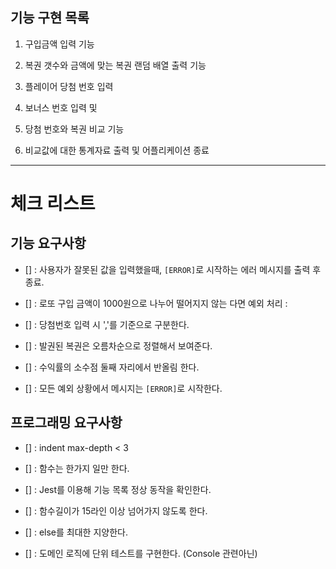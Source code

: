 ## 기능 구현 목록

1. 구입금액 입력 기능

2. 복권 갯수와 금액에 맞는 복권 랜덤 배열 출력 기능

3. 플레이어 당첨 번호 입력 

4. 보너스 번호 입력 및 

5. 당첨 번호와 복권 비교 기능

6. 비교값에 대한 통계자료 출력 및 어플리케이션 종료

<hr>

# 체크 리스트 

## 기능 요구사항 

- [] : 사용자가 잘못된 값을 입력했을때, <code>[ERROR]</code>로 시작하는 에러 메시지를 출력 후 종료.

- [] : 로또 구입 금액이 1000원으로 나누어 떨어지지 않는 다면 예외 처리
:
- [] : 당첨번호 입력 시 ','를 기준으로 구분한다.

- [] : 발권된 복권은 오름차순으로 정렬해서 보여준다.

- [] : 수익률의 소수점 둘째 자리에서 반올림 한다. 

- [] : 모든 예외 상황에서 메시지는 <code>[ERROR]</code>로 시작한다.

## 프로그래밍 요구사항 

- [] : indent max-depth < 3

- [] : 함수는 한가지 일만 한다.

- [] : Jest를 이용해 기능 목록 정상 동작을 확인한다.

- [] : 함수길이가 15라인 이상 넘어가지 않도록 한다.

- [] : else를 최대한 지양한다. 

- [] : 도메인 로직에 단위 테스트를 구현한다. (Console 관련아닌)


